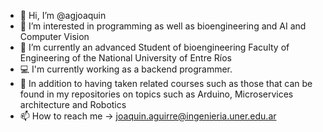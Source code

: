 - 👋 Hi, I’m @agjoaquin
- 👀 I’m interested in programming as well as bioengineering and AI and Computer Vision
- 🌱 I’m currently an advanced Student of bioengineering Faculty of Engineering of the National University of Entre Ríos
- 💻 I'm currently working as a backend programmer.
- 🦾 In addition to having taken related courses such as those that can be found in my repositories on topics such as Arduino, Microservices architecture and Robotics
- 📫 How to reach me ->  joaquin.aguirre@ingenieria.uner.edu.ar 

<!---
agjoaquin/agjoaquin is a ✨ special ✨ repository because its `README.md` (this file) appears on your GitHub profile.
You can click the Preview link to take a look at your changes.
--->
